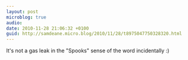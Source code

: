 ```yaml
---
layout: post
microblog: true
audio: 
date: 2010-11-28 21:06:32 +0100
guid: http://samdeane.micro.blog/2010/11/28/t8975047750328320.html
---
```

It's not a gas leak in the "Spooks" sense of the word incidentally :)
